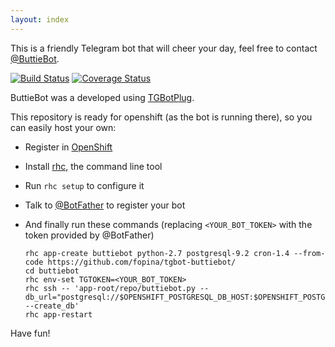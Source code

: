 ```yaml
---
layout: index
---
```


This is a friendly Telegram bot that will cheer your day, feel free to contact [@ButtieBot](http://telegram.me/buttiebot).

[![Build Status](https://travis-ci.org/fopina/tgbot-buttiebot.svg?branch=master)](https://travis-ci.org/fopina/tgbot-buttiebot) [![Coverage Status](https://coveralls.io/repos/fopina/tgbot-buttiebot/badge.svg?branch=master&service=github)](https://coveralls.io/github/fopina/tgbot-buttiebot?branch=master)

ButtieBot was a developed using [TGBotPlug](http://fopina.github.io/tgbotplug).

This repository is ready for openshift (as the bot is running there), so you can easily host your own:

* Register in [OpenShift](https://www.openshift.com)  
* Install [rhc](https://developers.openshift.com/en/managing-client-tools.html), the command line tool  
* Run `rhc setup` to configure it  
* Talk to [@BotFather](http://telegram.me/botfather) to register your bot  
* And finally run these commands (replacing `<YOUR_BOT_TOKEN>` with the token provided by @BotFather)

    ```
    rhc app-create buttiebot python-2.7 postgresql-9.2 cron-1.4 --from-code https://github.com/fopina/tgbot-buttiebot/
    cd buttiebot
    rhc env-set TGTOKEN=<YOUR_BOT_TOKEN>
    rhc ssh -- 'app-root/repo/buttiebot.py --db_url="postgresql://$OPENSHIFT_POSTGRESQL_DB_HOST:$OPENSHIFT_POSTGRESQL_DB_PORT/$PGDATABASE" --create_db'
    rhc app-restart
    ```
    
Have fun!
